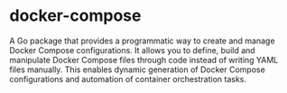 # docker-compose

A Go package that provides a programmatic way to create and manage Docker Compose configurations. It allows you to define, build and manipulate Docker Compose files through code instead of writing YAML files manually. This enables dynamic generation of Docker Compose configurations and automation of container orchestration tasks.
